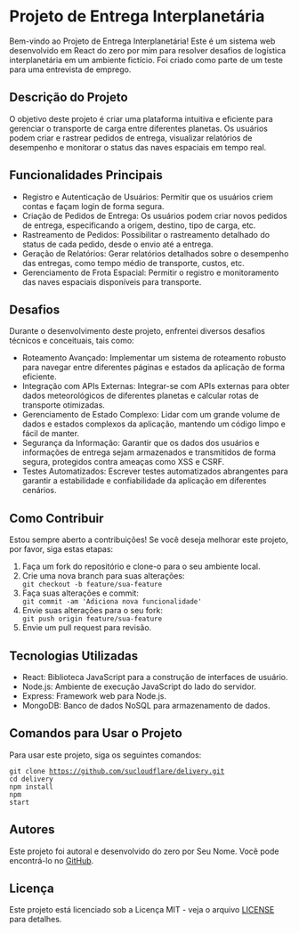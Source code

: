 <h1>Projeto de Entrega Interplanetária</h1>

<p>Bem-vindo ao Projeto de Entrega Interplanetária! Este é um sistema web desenvolvido em React do zero por mim para resolver desafios de logística interplanetária em um ambiente fictício. Foi criado como parte de um teste para uma entrevista de emprego.</p>

<h2>Descrição do Projeto</h2>

<p>O objetivo deste projeto é criar uma plataforma intuitiva e eficiente para gerenciar o transporte de carga entre diferentes planetas. Os usuários podem criar e rastrear pedidos de entrega, visualizar relatórios de desempenho e monitorar o status das naves espaciais em tempo real.</p>

<h2>Funcionalidades Principais</h2>

<ul>
    <li>Registro e Autenticação de Usuários: Permitir que os usuários criem contas e façam login de forma segura.</li>
    <li>Criação de Pedidos de Entrega: Os usuários podem criar novos pedidos de entrega, especificando a origem, destino, tipo de carga, etc.</li>
    <li>Rastreamento de Pedidos: Possibilitar o rastreamento detalhado do status de cada pedido, desde o envio até a entrega.</li>
    <li>Geração de Relatórios: Gerar relatórios detalhados sobre o desempenho das entregas, como tempo médio de transporte, custos, etc.</li>
    <li>Gerenciamento de Frota Espacial: Permitir o registro e monitoramento das naves espaciais disponíveis para transporte.</li>
</ul>

<h2>Desafios</h2>

<p>Durante o desenvolvimento deste projeto, enfrentei diversos desafios técnicos e conceituais, tais como:</p>

<ul>
    <li>Roteamento Avançado: Implementar um sistema de roteamento robusto para navegar entre diferentes páginas e estados da aplicação de forma eficiente.</li>
    <li>Integração com APIs Externas: Integrar-se com APIs externas para obter dados meteorológicos de diferentes planetas e calcular rotas de transporte otimizadas.</li>
    <li>Gerenciamento de Estado Complexo: Lidar com um grande volume de dados e estados complexos da aplicação, mantendo um código limpo e fácil de manter.</li>
    <li>Segurança da Informação: Garantir que os dados dos usuários e informações de entrega sejam armazenados e transmitidos de forma segura, protegidos contra ameaças como XSS e CSRF.</li>
    <li>Testes Automatizados: Escrever testes automatizados abrangentes para garantir a estabilidade e confiabilidade da aplicação em diferentes cenários.</li>
</ul>

<h2>Como Contribuir</h2>

<p>Estou sempre aberto a contribuições! Se você deseja melhorar este projeto, por favor, siga estas etapas:</p>

<ol>
    <li>Faça um fork do repositório e clone-o para o seu ambiente local.</li>
    <li>Crie uma nova branch para suas alterações:</li>
    <code>git checkout -b feature/sua-feature</code>
    <li>Faça suas alterações e commit:</li>
    <code>git commit -am 'Adiciona nova funcionalidade'</code>
    <li>Envie suas alterações para o seu fork:</li>
    <code>git push origin feature/sua-feature</code>
    <li>Envie um pull request para revisão.</li>
</ol>

<h2>Tecnologias Utilizadas</h2>

<ul>
    <li>React: Biblioteca JavaScript para a construção de interfaces de usuário.</li>
    <li>Node.js: Ambiente de execução JavaScript do lado do servidor.</li>
    <li>Express: Framework web para Node.js.</li>
    <li>MongoDB: Banco de dados NoSQL para armazenamento de dados.</li>
</ul>

<h2>Comandos para Usar o Projeto</h2>

<p>Para usar este projeto, siga os seguintes comandos:</p>

<code>git clone https://github.com/sucloudflare/delivery.git</code><br>
<code>cd delivery</code><br>
<code>npm install</code><br>
<code>npm start</code>

<h2>Autores</h2>

<p>Este projeto foi autoral e desenvolvido do zero por Seu Nome. Você pode encontrá-lo no <a href="https://github.com/sucloudflare">GitHub</a>.</p>

<h2>Licença</h2>

<p>Este projeto está licenciado sob a Licença MIT - veja o arquivo <a href="LICENSE">LICENSE</a> para detalhes.</p>
